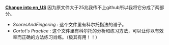 [**Change into en_US**](https://github.com/SakurajimaMai02/Piano-Scores/blob/main/Chopin/Etudes/Edit%20by%20Cortot%20-%20Op.25%20(Chopin)/readme.md)
因为原文件大于25兆我传不上github所以我将它分成了两部分。
- *ScoresAndFingering*  :  这个文件里有科尔托指法的谱子。
- *Cortot's Practice*  :  这个文件里有科尔托的分析和练习方法，可以让你以有效率而正确的方法练习肖练。（极其有用！！）
